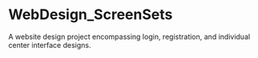 # WebDesign_ScreenSets
 A website design project encompassing login, registration, and individual center interface designs.
